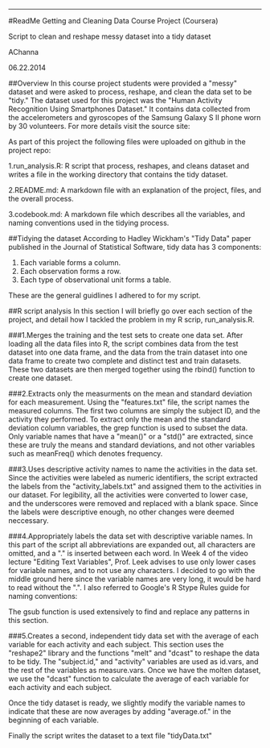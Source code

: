 --------
#ReadMe
Getting and Cleaning Data Course Project (Coursera)

Script to clean and reshape messy dataset into a tidy dataset

AChanna

06.22.2014


##Overview
In this course project students were provided a "messy" dataset and were asked to process, reshape, and clean the data set to be "tidy." The dataset used for this project was the "Human Activity Recognition Using Smartphones Dataset." It contains data collected from the accelerometers and gyroscopes of the Samsung Galaxy S II phone worn by 30 volunteers. For more details visit the source site: 

[](http://archive.ics.uci.edu/ml/datasets/Human+Activity+Recognition+Using+Smartphones)

As part of this project the following files were uploaded on github in the project repo:

1.run_analysis.R: R script that process, reshapes, and cleans dataset and writes a file in the working directory that contains the tidy dataset.

2.README.md: A markdown file with an explanation of the project, files, and the overall process.

3.codebook.md: A markdown file which describes all the variables, and naming conventions used in the tidying process. 


##Tidying the dataset
According to Hadley Wickham's "Tidy Data" paper published in the Journal of Statistical Software, tidy data has 3 components: 
1. Each variable forms a column.
2. Each observation forms a row. 
3. Each type of observational unit forms a table. 

These are the general guidlines I adhered to for my script. 

##R script analysis
In this section I will briefly go over each section of the project, and detail how I tackled the problem in my R scrip, run_analysis.R.

###1.Merges the training and the test sets to create one data set.
After loading all the data files into R, the script combines data from the test dataset into one data frame, and the data from the train dataset into one data frame to create two complete and distinct test and train datasets. These two datasets are then merged together using the rbind() function to create one dataset. 

###2.Extracts only the measurments on the mean and standard deviation for each measurement.
Using the "features.txt" file, the script names the measured columns. The first two columns are simply the subject ID, and the activity they performed. To extract only the mean and the standard deviation column variables, the grep function is used to subset the data. Only variable names that have a "mean()" or a "std()" are extracted, since these are truly the means and standard deviations, and not other variables such as meanFreq() which denotes frequency. 

###3.Uses descriptive activity names to name the activities in the data set.
Since the activities were labeled as numeric identifiers, the script extracted the labels from the "activity_labels.txt" and assigned them to the activities in our dataset. For legibility, all the activities were converted to lower case, and the underscores were removed and replaced with a blank space. Since the labels were descriptive enough, no other changes were deemed neccessary.

###4.Appropriately labels the data set with descriptive variable names.
In this part of the script all abbreviations are expanded out, all characters are omitted, and a "." is inserted between each word. In Week 4 of the video lecture "Editing Text Variables", Prof. Leek advises to use only lower cases for variable names, and to not use any characters. I decided to go with the middle ground here since the variable names are very long, it would be hard to read without the ".". I also referred to Google's R Stype Rules guide for naming conventions:

[](https://google-styleguide.googlecode.com/svn/trunk/Rguide.xml#identifiers)

The gsub function is used extensively to find and replace any patterns in this section. 

###5.Creates a second, independent tidy data set with the average of each variable for each activity and each subject.
This section uses the "reshape2" library and the functions "melt" and "dcast" to reshape the data to be tidy. The "subject.id," and "activity" variables are used as id.vars, and the rest of the variables as measure.vars. Once we have the molten dataset, we use the "dcast" function to calculate the average of each variable for each activity and each subject. 

Once the tidy dataset is ready, we slightly modify the variable names to indicate that these are now averages by adding "average.of." in the beginning of each variable. 

Finally the script writes the dataset to a text file "tidyData.txt"




